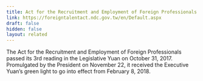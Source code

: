 ```yaml
---
title: Act for the Recruitment and Employment of Foreign Professionals
link: https://foreigntalentact.ndc.gov.tw/en/Default.aspx
draft: false
hidden: false
layout: related
---
```

The Act for the Recruitment and Employment of Foreign Professionals passed its 3rd reading in the Legislative Yuan on October 31, 2017. Promulgated by the President on November 22, it received the Executive Yuan’s green light to go into effect from February 8, 2018.